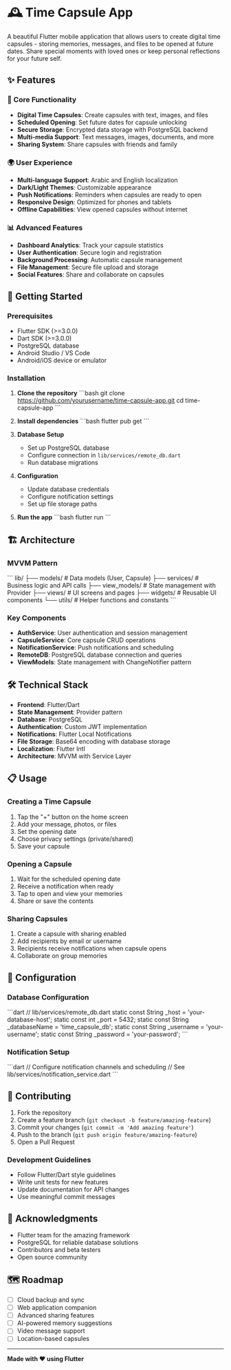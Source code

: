 # 🕰️ Time Capsule App

A beautiful Flutter mobile application that allows users to create digital time capsules - storing memories, messages, and files to be opened at future dates. Share special moments with loved ones or keep personal reflections for your future self.

## ✨ Features

### 🔐 Core Functionality
- **Digital Time Capsules**: Create capsules with text, images, and files
- **Scheduled Opening**: Set future dates for capsule unlocking
- **Secure Storage**: Encrypted data storage with PostgreSQL backend
- **Multi-media Support**: Text messages, images, documents, and more
- **Sharing System**: Share capsules with friends and family

### 🌍 User Experience
- **Multi-language Support**: Arabic and English localization
- **Dark/Light Themes**: Customizable appearance
- **Push Notifications**: Reminders when capsules are ready to open
- **Responsive Design**: Optimized for phones and tablets
- **Offline Capabilities**: View opened capsules without internet

### 📊 Advanced Features
- **Dashboard Analytics**: Track your capsule statistics
- **User Authentication**: Secure login and registration
- **Background Processing**: Automatic capsule management
- **File Management**: Secure file upload and storage
- **Social Features**: Share and collaborate on capsules

## 🚀 Getting Started

### Prerequisites
- Flutter SDK (>=3.0.0)
- Dart SDK (>=3.0.0)
- PostgreSQL database
- Android Studio / VS Code
- Android/iOS device or emulator

### Installation

1. **Clone the repository**
   \`\`\`bash
   git clone https://github.com/yourusername/time-capsule-app.git
   cd time-capsule-app
   \`\`\`

2. **Install dependencies**
   \`\`\`bash
   flutter pub get
   \`\`\`

3. **Database Setup**
   - Set up PostgreSQL database
   - Configure connection in `lib/services/remote_db.dart`
   - Run database migrations

4. **Configuration**
   - Update database credentials
   - Configure notification settings
   - Set up file storage paths

5. **Run the app**
   \`\`\`bash
   flutter run
   \`\`\`

## 🏗️ Architecture

### MVVM Pattern
\`\`\`
lib/
├── models/           # Data models (User, Capsule)
├── services/         # Business logic and API calls
├── view_models/      # State management with Provider
├── views/           # UI screens and pages
├── widgets/         # Reusable UI components
└── utils/           # Helper functions and constants
\`\`\`

### Key Components
- **AuthService**: User authentication and session management
- **CapsuleService**: Core capsule CRUD operations
- **NotificationService**: Push notifications and scheduling
- **RemoteDB**: PostgreSQL database connection and queries
- **ViewModels**: State management with ChangeNotifier pattern

## 🛠️ Technical Stack

- **Frontend**: Flutter/Dart
- **State Management**: Provider pattern
- **Database**: PostgreSQL
- **Authentication**: Custom JWT implementation
- **Notifications**: Flutter Local Notifications
- **File Storage**: Base64 encoding with database storage
- **Localization**: Flutter Intl
- **Architecture**: MVVM with Service Layer

## 📋 Usage

### Creating a Time Capsule
1. Tap the "+" button on the home screen
2. Add your message, photos, or files
3. Set the opening date
4. Choose privacy settings (private/shared)
5. Save your capsule

### Opening a Capsule
1. Wait for the scheduled opening date
2. Receive a notification when ready
3. Tap to open and view your memories
4. Share or save the contents

### Sharing Capsules
1. Create a capsule with sharing enabled
2. Add recipients by email or username
3. Recipients receive notifications when capsule opens
4. Collaborate on group memories

## 🔧 Configuration

### Database Configuration
\`\`\`dart
// lib/services/remote_db.dart
static const String _host = 'your-database-host';
static const int _port = 5432;
static const String _databaseName = 'time_capsule_db';
static const String _username = 'your-username';
static const String _password = 'your-password';
\`\`\`

### Notification Setup
\`\`\`dart
// Configure notification channels and scheduling
// See lib/services/notification_service.dart
\`\`\`

## 🤝 Contributing

1. Fork the repository
2. Create a feature branch (`git checkout -b feature/amazing-feature`)
3. Commit your changes (`git commit -m 'Add amazing feature'`)
4. Push to the branch (`git push origin feature/amazing-feature`)
5. Open a Pull Request

### Development Guidelines
- Follow Flutter/Dart style guidelines
- Write unit tests for new features
- Update documentation for API changes
- Use meaningful commit messages

## 🙏 Acknowledgments

- Flutter team for the amazing framework
- PostgreSQL for reliable database solutions
- Contributors and beta testers
- Open source community

## 🗺️ Roadmap

- [ ] Cloud backup and sync
- [ ] Web application companion
- [ ] Advanced sharing features
- [ ] AI-powered memory suggestions
- [ ] Video message support
- [ ] Location-based capsules

---

**Made with ❤️ using Flutter**

